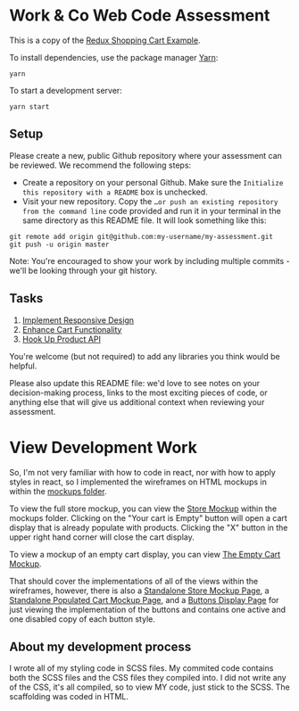 # Work & Co Web Code Assessment

This is a copy of the [Redux Shopping Cart Example](https://github.com/reactjs/redux/tree/master/examples/shopping-cart).

To install dependencies, use the package manager [Yarn](https://yarnpkg.com/en/):

```
yarn
```

To start a development server:

```
yarn start
```

## Setup

Please create a new, public Github repository where your assessment can be reviewed. We recommend the following steps:

- Create a repository on your personal Github. Make sure the `Initialize this repository with a README` box is unchecked.
- Visit your new repository. Copy the `…or push an existing repository from the command line` code provided and run it in your terminal in the same directory as this README file. It will look something like this:

```
git remote add origin git@github.com:my-username/my-assessment.git
git push -u origin master
```

Note: You're encouraged to show your work by including multiple commits - we'll be looking through your git history.

## Tasks

1. [Implement Responsive Design](/tasks/01-responsive-design.md)
2. [Enhance Cart Functionality](/tasks/02-cart-enhancements.md)
3. [Hook Up Product API](/tasks/03-product-api.md)

You're welcome (but not required) to add any libraries you think would be helpful.

Please also update this README file: we'd love to see notes on your decision-making process, links to the most exciting pieces of code, or anything else that will give us additional context when reviewing your assessment.


# View Development Work

So, I'm not very familiar with how to code in react, nor with how to apply styles in react, so I implemented the wireframes on HTML mockups in within the [mockups folder](/mockups).

To view the full store mockup, you can view the [Store Mockup](/mockups/index.html) within the mockups folder. Clicking on the "Your cart is Empty" button will open a cart display that is already populate with products. Clicking the "X" button in the upper right hand corner will close the cart display.

To view a mockup of an empty cart display, you can view [The Empty Cart Mockup](/mockups/cart/cart_empty.html).

That should cover the implementations of all of the views within the wireframes, however, there is also a [Standalone Store Mockup Page](/mockups/store/store.html), a [Standalone Populated Cart Mockup Page](/mockups/cart/cart.html), and a [Buttons Display Page](/mockups/buttons/buttons.html) for just viewing the implementation of the buttons and contains one active and one disabled copy of each button style.

## About my development process
I wrote all of my styling code in SCSS files. My commited code contains both the SCSS files and the CSS files they compiled into. I did not write any of the CSS, it's all compiled, so to view MY code, just stick to the SCSS. The scaffolding was coded in HTML.

